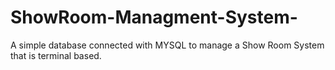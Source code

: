 # ShowRoom-Managment-System-
A simple database connected with MYSQL to manage a Show Room System that is terminal based. 
